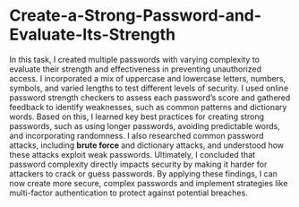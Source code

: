 # Create-a-Strong-Password-and-Evaluate-Its-Strength
In this task, I created multiple passwords with varying complexity to evaluate their strength and effectiveness in preventing unauthorized access. I incorporated a mix of uppercase and lowercase letters, numbers, symbols, and varied lengths to test different levels of security. I used online password strength checkers to assess each password’s score and gathered feedback to identify weaknesses, such as common patterns and dictionary words. Based on this, I learned key best practices for creating strong passwords, such as using longer passwords, avoiding predictable words, and incorporating randomness. I also researched common password attacks, including **brute force** and dictionary attacks, and understood how these attacks exploit weak passwords. Ultimately, I concluded that password complexity directly impacts security by making it harder for attackers to crack or guess passwords. By applying these findings, I can now create more secure, complex passwords and implement strategies like multi-factor authentication to protect against potential breaches.
